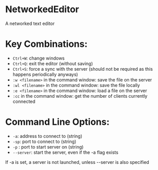 # NetworkedEditor
A networked text editor

# Key Combinations:
  - `Ctrl+W`: change windows
  - `Ctrl+Q`: exit the editor (without saving)
  - `Ctrl+S`: force a sync with the server (should  not be required as this happens periodically anyways)
  - `:w <filename>` in the command window: save the file on the server
  - `:wl <filename>` in the command window: save the file locally
  - `:e <filename>` in the command window: load a file on the server
  - `:cc` in the command window: get the number of clients currently connected

# Command Line Options:
  - `-a`:  address to connect to (string)
  - `-sp`: port to connect to (string)
  - `-p` : port to start server on (string)
  - `--server`: start the server, even if the -a flag exists

If -a is set, a server is not launched, unless --server is also specified
